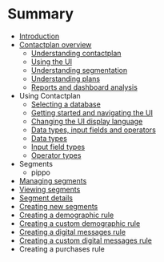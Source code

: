 # Summary

* [Introduction](README.md)
* [Contactplan overview](contactplan_overview.md)
   * [Understanding contactplan](UnderstandingContactPlan.md)
   * [Using the UI](UsingUI.md)
   * [Understanding segmentation](UnderstandingSegmentation.md)
   * [Understanding plans](UnderstandingPlans.md)
   * [Reports and dashboard analysis](ReportsAndDashboardAnalysis.md)
* Using Contactplan
   * [Selecting a database](SelectingADatabase.md)
   * [Getting started and navigating the UI](NavigatingUI.md)
   * [Changing the UI display language](ChangingLanguage.md)
   * [Data types, input fields and operators](InputBoxOperators.md)
   * [Data types](DataTypes.md)
   * [Input field types](InputFieldTypes.md)
   * [Operator types](OperatorTypes.md)
* Segments
   * pippo
* [Managing segments](ManagingSegments.md)
* [Viewing segments](ViewingSegments.md)
* [Segment details](SegmentDetails.md)
* [Creating new segments](CreatingNewSegments.md)
* [Creating a demographic rule](CreatingDemographicRule.md)
* [Creating a custom demographic rule](CreatingCustomDemographicRule.md)
* [Creating a digital messages rule](CreatingDigitalMessagesRule.md)
* [Creating a custom digital messages rule](CreatingCustomDigitalMessagesRule.md)
* Creating a purchases rule

